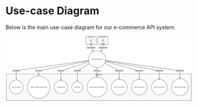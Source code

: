 # Use-case Diagram

Below is the main use-case diagram for our e-commerce API system:

![Use-case Diagram](./images/use-case.png)


